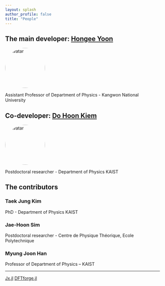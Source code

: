 ```yaml
---
layout: splash
author_profile: false
title: "People"
---
```



## The main developer: [Hongee Yoon](https://bluehope.github.io/online-cv/) 
<img src="https://bluehope.github.io/online-cv/assets/images/profile2.jpg" alt="Avatar" style="border-radius:50%" width="130px">

Assistant Professor of Department of Physics - Kangwon National University

## Co-developer: [Do Hoon Kiem](https://dhkiem.github.io/) 
<img src="https://DHKiem.github.io/images/dhkiem.png" alt="Avatar" style="border-radius:50%" width="130px">

Postdoctoral researcher - Department of Physics KAIST

## The contributors

### Taek Jung Kim
PhD - Department of Physics KAIST

### Jae-Hoon Sim
Postdoctoral researcher - Centre de Physique Théorique, Ecole Polytechnique

### Myung Joon Han
Professor of Department of Physics – KAIST

---

[Jx.jl](https://github.com/KAIST-ELST/Jx.jl/graphs/contributors)
[DFTforge.jl](https://github.com/KAIST-ELST/DFTforge.jl/graphs/contributors)
